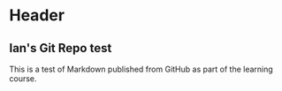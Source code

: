 # Header
## Ian's Git Repo test
This is a test of Markdown published from GitHub as part of the learning course.
